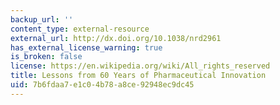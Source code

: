 ```yaml
---
backup_url: ''
content_type: external-resource
external_url: http://dx.doi.org/10.1038/nrd2961
has_external_license_warning: true
is_broken: false
license: https://en.wikipedia.org/wiki/All_rights_reserved
title: Lessons from 60 Years of Pharmaceutical Innovation
uid: 7b6fdaa7-e1c0-4b78-a8ce-92948ec9dc45
---
```

